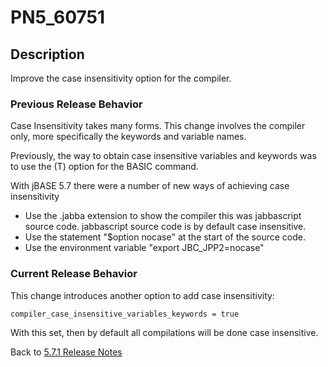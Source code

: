 # PN5_60751

<PageHeader />

## Description

Improve the case insensitivity option for the compiler.

### Previous Release Behavior

Case Insensitivity takes many forms. This change involves the compiler only, more specifically the keywords and variable names.

Previously, the way to obtain case insensitive variables and keywords was to use the (T) option for the BASIC command.

With jBASE 5.7 there were a number of new ways of achieving case insensitivity

- Use the .jabba extension to show the compiler this was jabbascript source code. jabbascript source code is by default case insensitive.
- Use the statement "$option nocase" at the start of the source code.
- Use the environment variable "export JBC\_JPP2=nocase"

### Current Release Behavior

This change introduces another option to add case insensitivity:

```
compiler_case_insensitive_variables_keywords = true
```

With this set, then by default all compilations will be done case insensitive.

Back to [5.7.1 Release Notes](./../README.md)
